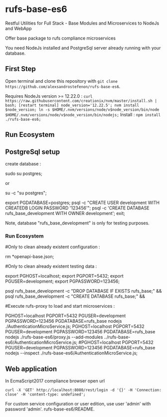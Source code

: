 # rufs-base-es6

Restful Utilities for Full Stack - Base Modules and Microservices to NodeJs and WebApp

Offer base package to rufs compliance microservices

You need NodeJs installed and PostgreSql server already running with your database.

## First Step

Open terminal and clone this repository with `git clone https://github.com/alexsandrostefenon/rufs-base-es6`.

Requires NodeJs version >= 12.22.0 :
`
curl https://raw.githubusercontent.com/creationix/nvm/master/install.sh | bash;
[restart terminal]
node_version='12.22.5';
nvm install $node_version;
ln -s $HOME/.nvm/versions/node/v$node_version/bin/node $HOME/.nvm/versions/node/v$node_version/bin/nodejs;
`
Install :
`
npm install ./rufs-base-es6;
`
## Run Ecosystem

## PostgreSql setup

create database :

sudo su postgres;

or

su -c "su postgres";

export PGDATABASE=postgres;
psql -c "CREATE USER development WITH CREATEDB LOGIN PASSWORD '123456'";
psql -c 'CREATE DATABASE rufs_base_development WITH OWNER development';
exit;

Note, database "rufs_base_development" is only for testing purposes.

### Run Ecosystem

#Only to clean already existent configuration :

rm *openapi-base.json;

#Only to clean already existent testing data :

export PGHOST=localhost;
export PGPORT=5432;
export PGUSER=development;
export PGPASSWORD=123456;

psql rufs_base_development -c "DROP DATABASE IF EXISTS rufs_base;" &&
psql rufs_base_development -c "CREATE DATABASE rufs_base;" &&

#Execute rufs-proxy to load and start microservices :

PGHOST=localhost PGPORT=5432 PGUSER=development PGPASSWORD=123456 PGDATABASE=rufs_base nodejs ./AuthenticationMicroService.js;
PGHOST=localhost PGPORT=5432 PGUSER=development PGPASSWORD=123456 PGDATABASE=rufs_base nodejs ./rufs-base-es6/proxy.js --add-modules ../rufs-base-es6/AuthenticationMicroService.js;
#PGHOST=localhost PGPORT=5432 PGUSER=development PGPASSWORD=123456 PGDATABASE=rufs_base nodejs --inspect ./rufs-base-es6/AuthenticationMicroService.js;

## Web application

In EcmaScript2017 compliance browser open url

`
curl -X 'GET' http://localhost:8080/rest/login -d '{}' -H 'Connection: close' -H 'content-type: undefined';
`

For custom service configuration or user edition, use user 'admin' with password 'admin'.
rufs-base-es6/README.